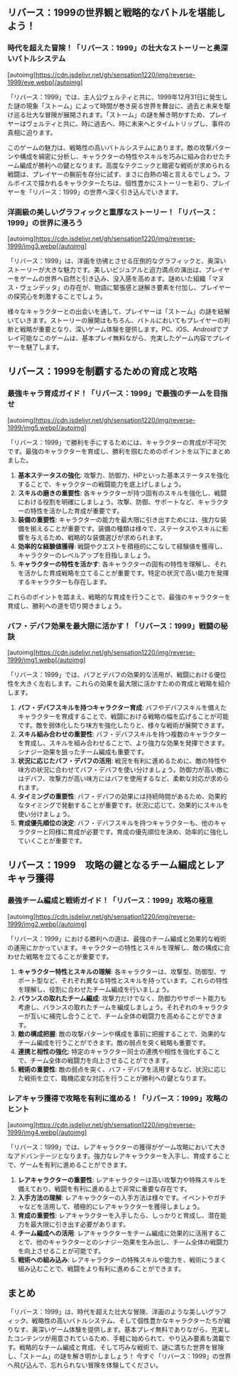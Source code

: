## リバース：1999の世界観と戦略的なバトルを堪能しよう！

### 時代を超えた冒険！「リバース：1999」の壮大なストーリーと奥深いバトルシステム
[autoimg]https://cdn.jsdelivr.net/gh/sensation1220/img/reverse-1999/eye.webp[/autoimg]


「リバース：1999」では、主人公ヴェルティと共に、1999年12月31日に発生した謎の現象「ストーム」によって時間が巻き戻る世界を舞台に、過去と未来を駆け巡る壮大な冒険が展開されます。「ストーム」の謎を解き明かすため、プレイヤーはヴェルティと共に、時に過去へ、時に未来へとタイムトリップし、事件の真相に迫ります。

このゲームの魅力は、戦略性の高いバトルシステムにあります。敵の攻撃パターンや構成を綿密に分析し、キャラクターの特性やスキルを巧みに組み合わせたチーム編成が勝利への鍵となります。高度なテクニックと緻密な戦術が求められる戦闘は、プレイヤーの腕前を存分に試す、まさに白熱の場と言えるでしょう。フルボイスで描かれるキャラクターたちは、個性豊かにストーリーを彩り、プレイヤーを「リバース：1999」の世界へ深く引き込んでいきます。


### 洋画級の美しいグラフィックと重厚なストーリー！「リバース：1999」の世界に浸ろう
[autoimg]https://cdn.jsdelivr.net/gh/sensation1220/img/reverse-1999/img3.webp[/autoimg]


「リバース：1999」は、洋画を彷彿とさせる圧倒的なグラフィックと、奥深いストーリーが大きな魅力です。美しいビジュアルと迫力満点の演出は、プレイヤーをゲームの世界へ自然と引き込み、没入感を高めます。謎めいた組織「マヌス・ヴェンデッタ」の存在が、物語に緊張感と謎解き要素を付加し、プレイヤーの探究心を刺激することでしょう。

様々なキャラクターとの出会いを通して、プレイヤーは「ストーム」の謎を紐解いていきます。ストーリーの展開はもちろん、バトルにおいてもプレイヤーの判断と戦略が重要となり、深いゲーム体験を提供します。PC、iOS、Androidでプレイ可能なこのゲームは、基本プレイ無料ながら、充実したゲーム内容でプレイヤーを魅了します。


## リバース：1999を制覇するための育成と攻略

### 最強キャラ育成ガイド！「リバース：1999」で最強のチームを目指せ
[autoimg]https://cdn.jsdelivr.net/gh/sensation1220/img/reverse-1999/img5.webp[/autoimg]


「リバース：1999」で勝利を手にするためには、キャラクターの育成が不可欠です。最強のキャラクターを育成し、勝利を掴むためのポイントを以下にまとめました。

1. **基本ステータスの強化**: 攻撃力、防御力、HPといった基本ステータスを強化することで、キャラクターの戦闘能力を底上げしましょう。
2. **スキルの磨きの重要性**: 各キャラクターが持つ固有のスキルを強化し、戦闘における役割を明確にしましょう。攻撃、防御、サポートなど、キャラクターの特性を活かした育成が重要です。
3. **装備の重要性**: キャラクターの能力を最大限に引き出すためには、強力な装備を揃えることが重要です。装備の種類は様々で、ステータスやスキルに影響を与えるため、戦略的な装備選びが求められます。
4. **効率的な経験値獲得**: 戦闘やクエストを積極的にこなして経験値を獲得し、キャラクターのレベルアップを目指しましょう。
5. **キャラクターの特性を活かす**: 各キャラクターの固有の特性を理解し、それを活かした育成戦略を立てることが重要です。特定の状況で高い能力を発揮するキャラクターも存在します。

これらのポイントを踏まえ、戦略的な育成を行うことで、最強のキャラクターを育成し、勝利への道を切り開きましょう。


### バフ・デバフ効果を最大限に活かす！「リバース：1999」戦闘の秘訣
[autoimg]https://cdn.jsdelivr.net/gh/sensation1220/img/reverse-1999/img1.webp[/autoimg]


「リバース：1999」では、バフとデバフの効果的な活用が、戦闘における優位性を大きく左右します。これらの効果を最大限に活かすための育成と戦略を紹介します。

1. **バフ・デバフスキルを持つキャラクター育成**: バフやデバフスキルを備えたキャラクターを育成することで、戦闘における戦略の幅を広げることが可能です。敵を弱体化したり味方を強化したりと、様々な戦術が展開できます。
2. **スキル組み合わせの重要性**: バフ・デバフスキルを持つ複数のキャラクターを育成し、スキルを組み合わせることで、より強力な効果を発揮できます。シナジー効果を狙ったチーム編成も重要です。
3. **状況に応じたバフ・デバフの活用**: 戦況を有利に進めるために、敵の特性や味方の状況に合わせてバフ・デバフを使い分けましょう。防御力が高い敵にはデバフ、攻撃力が高い味方にはバフを使用するなど、柔軟な対応が求められます。
4. **タイミングの重要性**: バフ・デバフの効果には持続時間があるため、効果的なタイミングで発動することが重要です。状況に応じて、効果的にスキルを使い分けましょう。
5. **育成優先順位の決定**: バフ・デバフスキルを持つキャラクターも、他のキャラクターと同様に育成が必要です。育成の優先順位を決め、効率的に強化していくことが重要です。


## リバース：1999　攻略の鍵となるチーム編成とレアキャラ獲得

### 最強チーム編成と戦術ガイド！「リバース：1999」攻略の極意
[autoimg]https://cdn.jsdelivr.net/gh/sensation1220/img/reverse-1999/img2.webp[/autoimg]


「リバース：1999」における勝利への道は、最強のチーム編成と効果的な戦術の運用にかかっています。キャラクターの特性とスキルを理解し、敵の構成に合わせた戦略を立てることが重要です。

1. **キャラクター特性とスキルの理解**: 各キャラクターは、攻撃型、防御型、サポート型など、それぞれ異なる特性とスキルを持っています。これらの特性を理解し、役割に合わせたチーム編成を行いましょう。
2. **バランスの取れたチーム編成**: 攻撃力だけでなく、防御力やサポート能力も考慮し、バランスの取れたチームを編成しましょう。それぞれのキャラクターが互いに補完し合うことで、チーム全体の戦闘力を高めることができます。
3. **敵の構成把握**: 敵の攻撃パターンや構成を事前に把握することで、効果的なチーム編成を行うことができます。敵の弱点を突く戦略も重要です。
4. **連携と相性の強化**: 特定のキャラクター同士の連携や相性を強化することで、チーム全体の戦闘力を向上させることができます。
5. **戦術の重要性**: 敵の弱点を突く、バフ・デバフを活用するなど、状況に応じた戦術を立て、臨機応変な対応を行うことが勝利への鍵となります。


### レアキャラ獲得で攻略を有利に進める！「リバース：1999」攻略のヒント
[autoimg]https://cdn.jsdelivr.net/gh/sensation1220/img/reverse-1999/img4.webp[/autoimg]


「リバース：1999」では、レアキャラクターの獲得がゲーム攻略において大きなアドバンテージとなります。強力なレアキャラクターを入手し、育成することで、ゲームを有利に進めることができます。

1. **レアキャラクターの重要性**: レアキャラクターは高い攻撃力や特殊スキルを備えており、戦闘を有利に進める上で非常に重要な存在です。
2. **入手方法の理解**: レアキャラクターの入手方法は様々です。イベントやガチャなどを活用して、積極的にレアキャラクターを獲得しましょう。
3. **育成の重要性**: レアキャラクターを入手したら、しっかりと育成し、潜在能力を最大限に引き出す必要があります。
4. **チーム編成への活用**: レアキャラクターをチーム編成に効果的に活用することで、他のキャラクターとのシナジー効果を生み出し、チーム全体の戦闘力を向上させることが可能です。
5. **戦術への組み込み**: レアキャラクターの特殊スキルや能力を、戦術にうまく組み込むことで、戦闘をより有利に進めることができます。


## まとめ

「リバース：1999」は、時代を超えた壮大な冒険、洋画のような美しいグラフィック、戦略性の高いバトルシステム、そして個性豊かなキャラクターたちが織りなす、奥深いゲーム体験を提供します。基本プレイ無料でありながら、充実したコンテンツが用意されているため、手軽に始められて、やり込み要素も満載です。戦略的なチーム編成と育成、そして巧みな戦術で、謎に満ちた世界を冒険し、「ストーム」の謎を解き明かしましょう！  今すぐ「リバース：1999」の世界へ飛び込んで、忘れられない冒険を体験してください。